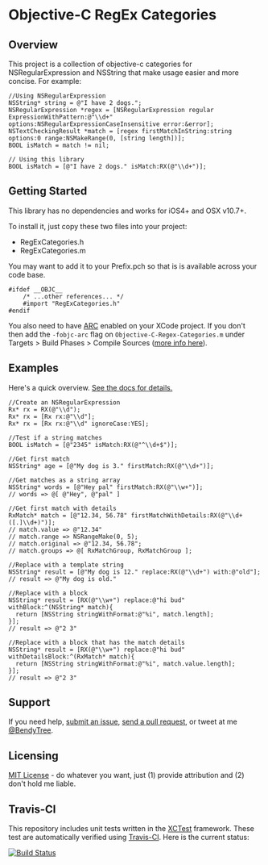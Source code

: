 
# Objective-C RegEx Categories

## Overview

This project is a collection of objective-c categories for NSRegularExpression and NSString that make usage easier and more concise. For example:

```objc
//Using NSRegularExpression
NSString* string = @"I have 2 dogs.";
NSRegularExpression *regex = [NSRegularExpression regular ExpressionWithPattern:@"\\d+" options:NSRegularExpressionCaseInsensitive error:&error];
NSTextCheckingResult *match = [regex firstMatchInString:string options:0 range:NSMakeRange(0, [string length])];
BOOL isMatch = match != nil;

// Using this library
BOOL isMatch = [@"I have 2 dogs." isMatch:RX(@"\\d+")];
```

## Getting Started

This library has no dependencies and works for iOS4+ and OSX v10.7+.

To install it, just copy these two files into your project:

 - RegExCategories.h
 - RegExCategories.m

You may want to add it to your Prefix.pch so that is is available across your code base.

```objc
#ifdef __OBJC__
    /* ...other references... */
    #import "RegExCategories.h"
#endif
```

You also need to have  [ARC](https://developer.apple.com/library/ios/documentation/DeveloperTools/Conceptual/WhatsNewXcode/Articles/xcode_4_2.html) enabled on your XCode project. If you don't then add the `-fobjc-arc` flag on `Objective-C-Regex-Categories.m` under Targets > Build Phases > Compile Sources ([more info here](http://stackoverflow.com/a/19925947/193896)). 


## Examples

Here's a quick overview. [See the docs for details.](https://github.com/bendytree/Objective-C-RegEx-Categories/blob/master/docs.md)


```objc
//Create an NSRegularExpression
Rx* rx = RX(@"\\d");
Rx* rx = [Rx rx:@"\\d"];
Rx* rx = [Rx rx:@"\\d" ignoreCase:YES];

//Test if a string matches
BOOL isMatch = [@"2345" isMatch:RX(@"^\\d+$")];

//Get first match
NSString* age = [@"My dog is 3." firstMatch:RX(@"\\d+")];

//Get matches as a string array
NSString* words = [@"Hey pal" firstMatch:RX(@"\\w+")];
// words => @[ @"Hey", @"pal" ]

//Get first match with details
RxMatch* match = [@"12.34, 56.78" firstMatchWithDetails:RX(@"\\d+([.]\\d+)")];
// match.value => @"12.34"
// match.range => NSRangeMake(0, 5);
// match.original => @"12.34, 56.78";
// match.groups => @[ RxMatchGroup, RxMatchGroup ];

//Replace with a template string
NSString* result = [@"My dog is 12." replace:RX(@"\\d+") with:@"old"];
// result => @"My dog is old."

//Replace with a block
NSString* result = [RX(@"\\w+") replace:@"hi bud" withBlock:^(NSString* match){
  return [NSString stringWithFormat:@"%i", match.length];
}];
// result => @"2 3"

//Replace with a block that has the match details
NSString* result = [RX(@"\\w+") replace:@"hi bud" withDetailsBlock:^(RxMatch* match){
  return [NSString stringWithFormat:@"%i", match.value.length];
}];
// result => @"2 3"
```


## Support

If you need help, [submit an issue](https://github.com/bendytree/Objective-C-RegEx-Categories/issues), [send a pull request](https://github.com/bendytree/Objective-C-RegEx-Categories/pulls), or tweet at me [@BendyTree](http://twitter.com/bendytree).


## Licensing

[MIT License](https://github.com/bendytree/Objective-C-RegEx-Categories/blob/master/LICENSE.txt) - do whatever you want, just (1) provide attribution and (2) don't hold me liable.


## Travis-CI

This repository includes unit tests written in the [XCTest](https://developer.apple.com/library/ios/documentation/ToolsLanguages/Conceptual/Xcode_Overview/UnitTestYourApp/UnitTestYourApp.html) framework. These test are automatically verified using [Travis-CI](https://travis-ci.org/bendytree/Objective-C-RegEx-Categories). Here is the current status:

[![Build Status](https://travis-ci.org/bendytree/Objective-C-RegEx-Categories.png)](https://travis-ci.org/bendytree/Objective-C-RegEx-Categories)


